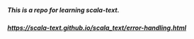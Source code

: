 ##### This is a repo for learning scala-text.

##### https://scala-text.github.io/scala_text/error-handling.html
